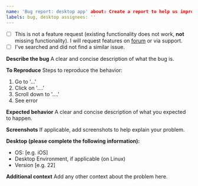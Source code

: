 ```yaml
---
name: 'Bug report: desktop app' about: Create a report to help us improve title: ''
labels: bug, desktop assignees: ''
---
```


- [ ] This is not a feature request (existing functionality does not work, **not** missing functionality). I will
  request features on [forum](https://www.reddit.com/r/tutanota/) or via support.
- [ ] I've searched and did not find a similar issue.

**Describe the bug**
A clear and concise description of what the bug is.

**To Reproduce**
Steps to reproduce the behavior:

1. Go to '...'
2. Click on '....'
3. Scroll down to '....'
4. See error

**Expected behavior**
A clear and concise description of what you expected to happen.

**Screenshots**
If applicable, add screenshots to help explain your problem.

**Desktop (please complete the following information):**

- OS: [e.g. iOS]
- Desktop Environment, if applicable (on Linux)
- Version [e.g. 22]

**Additional context**
Add any other context about the problem here.
